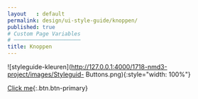 ```yaml
---
layout   : default
permalink: design/ui-style-guide/knoppen/
published: true
# Custom Page Variables
# ─────────────────────
title: Knoppen
---
```


![styleguide-kleuren](http://127.0.0.1:4000/1718-nmd3-project/images/Styleguid- Buttons.png){:style="width: 100%"}


[Click me](){:.btn.btn-primary}
